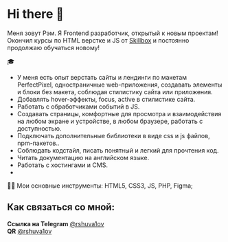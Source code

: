 # Hi there 👋
Меня зовут Рэм. Я Frontend разработчик, открытый к новым проектам!
Окончил курсы по HTML верстке и JS от [Skillbox](https://go.skillbox.ru/) и постоянно продолжаю обучаться новому!

🎓

- У меня есть опыт верстать сайты и лендинги по макетам PerfectPixel, одностраничные web-приложения, создавать элементы и блоки без макета, соблюдая стилистику сайта или приложения.
- Добавлять hover-эффекты, focus, active в стилистике сайта.
- Работать с обработчиками событий в JS.
- Создавать страницы, комфортные для просмотра и взаимодействия на любом экране и устройстве, в любом браузере, работать с доступностью.
- Подключать дополнительные библиотеки в виде css и js файлов, npm-пакетов..
- Соблюдать кодстайл, писать понятный и легкий для прочтения код.
- Читать документацию на английском языке.
- Работать с хостингами и CMS.
-

👩‍💻 Мои основные инструменты: HTML5, CSS3, JS, PHP, Figma;

## Как связаться со мной:  
**Ссылка на Telegram** [@rshuva1ov](https://t.me/rshuva1ov/)  
**QR** [@rshuva1ov](https://user-images.githubusercontent.com/102639623/173983628-a42a5093-2bc4-4f37-9b08-9c9e82f47a4c.png)

